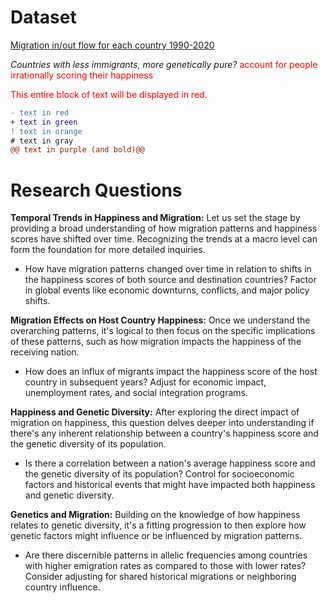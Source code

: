 # Dataset 
[Migration in/out flow for each country 1990-2020](https://ourworldindata.org/migration)

*Countries with less immigrants, more genetically pure?*
<span style="color:red;">account for people irrationally scoring their happiness</span>

<div style="color: red;">
This entire block of text will be displayed in red.
</div>

```diff
- text in red
+ text in green
! text in orange
# text in gray
@@ text in purple (and bold)@@
```

# Research Questions 
**Temporal Trends in Happiness and Migration:**
Let us set the stage by providing a broad understanding of how migration patterns and happiness scores have shifted over time. Recognizing the trends at a macro level can form the foundation for more detailed inquiries.
   - How have migration patterns changed over time in relation to shifts in the happiness scores of both source and destination countries? Factor in global events like economic downturns, conflicts, and major policy shifts.
    
**Migration Effects on Host Country Happiness:**
Once we understand the overarching patterns, it's logical to then focus on the specific implications of these patterns, such as how migration impacts the happiness of the receiving nation.
- How does an influx of migrants impact the happiness score of the host country in subsequent years? Adjust for economic impact, unemployment rates, and social integration programs.

**Happiness and Genetic Diversity:**
After exploring the direct impact of migration on happiness, this question delves deeper into understanding if there's any inherent relationship between a country's happiness score and the genetic diversity of its population.
- Is there a correlation between a nation's average happiness score and the genetic diversity of its population? Control for socioeconomic factors and historical events that might have impacted both happiness and genetic diversity.

**Genetics and Migration:**
Building on the knowledge of how happiness relates to genetic diversity, it's a fitting progression to then explore how genetic factors might influence or be influenced by migration patterns.
- Are there discernible patterns in allelic frequencies among countries with higher emigration rates as compared to those with lower rates? Consider adjusting for shared historical migrations or neighboring country influence.
